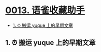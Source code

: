 # [0013. 语雀收藏助手](https://github.com/Tdahuyou/pc/tree/main/0013.%20%E8%AF%AD%E9%9B%80%E6%94%B6%E8%97%8F%E5%8A%A9%E6%89%8B)

<!-- region:toc -->
- [1. ⏰ 搬运 yuque 上的早期文章](#1--搬运-yuque-上的早期文章)
<!-- endregion:toc -->

## 1. ⏰ 搬运 yuque 上的早期文章

